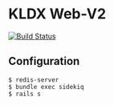 # KLDX Web-V2
[![Build Status](https://travis-ci.org/kldx/web-v2.svg?branch=master)](https://travis-ci.org/kldx/web-v2)

## Configuration

```
$ redis-server
$ bundle exec sidekiq
$ rails s
```
